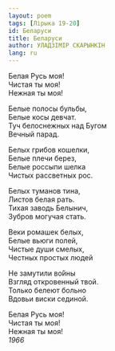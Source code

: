 ```yaml
---
layout: poem
tags: [Лірыка 19-20]
id: Беларуси
title: Беларуси
author: УЛАДЗІМІР СКАРЫНКІН
lang: ru
---
```



Белая Русь моя!  
Чистая ты моя!  
Нежная ты моя!  

Белые полосы бульбы,  
Белые косы девчат.  
Туч белоснежных над Бугом  
Вечный парад.  

Белых грибов кошелки,  
Белые плечи берез,  
Белые россыпи шелка  
Чистых рассветных рос.  

Белых туманов тина,  
Листов белая рать.  
Тихая заводь Белынич,  
Зубров могучая стать.  

Веки ромашек белых,  
Белые вьюги полей,  
Чистые души смелых,  
Честных простых людей  

Не замутили во́йны  
Взгляд откровенный твой.  
Только белеют больно  
Вдовьи виски сединой.  

Белая Русь моя!  
Чистая ты моя!  
Нежная ты моя!  
*1966*  
